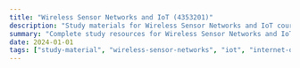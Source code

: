 ```yaml
---
title: "Wireless Sensor Networks and IoT (4353201)"
description: "Study materials for Wireless Sensor Networks and IoT course including syllabus, papers, and solutions"
summary: "Complete study resources for Wireless Sensor Networks and IoT (4353201) - ICT Semester 5"
date: 2024-01-01
tags: ["study-material", "wireless-sensor-networks", "iot", "internet-of-things", "semester-5", "ict", "4353201"]
---
```

